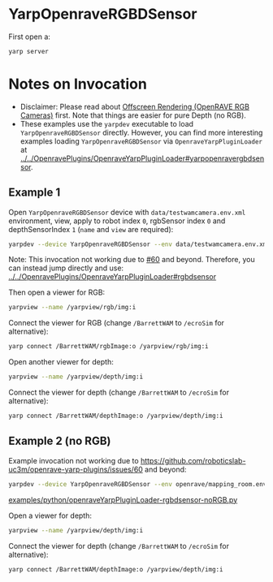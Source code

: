 # YarpOpenraveRGBDSensor

First open a:
```bash
yarp server
```

# Notes on Invocation
- Disclaimer: Please read about [Offscreen Rendering (OpenRAVE RGB Cameras)](http://robots.uc3m.es/gitbook-installation-guides/install-openrave.html#offscreen-rendering-openrave-rgb-cameras) first. Note that things are easier for pure Depth (no RGB).
- These examples use the `yarpdev` executable to load `YarpOpenraveRGBDSensor` directly. However, you can find more interesting examples loading `YarpOpenraveRGBDSensor` via `OpenraveYarpPluginLoader` at [../../OpenravePlugins/OpenraveYarpPluginLoader#yarpopenravergbdsensor](../../OpenravePlugins/OpenraveYarpPluginLoader#yarpopenravergbdsensor).

## Example 1
Open `YarpOpenraveRGBDSensor` device with `data/testwamcamera.env.xml` environment, view, apply to robot index `0`, rgbSensor index `0` and depthSensorIndex `1` (`name` and `view` are required):

```bash
yarpdev --device YarpOpenraveRGBDSensor --env data/testwamcamera.env.xml --view --robotIndex 0 --rgbSensorIndex 0 --depthSensorIndex 1 --name /BarrettWAM/camera
```

Note: This invocation not working due to [#60](https://github.com/roboticslab-uc3m/openrave-yarp-plugins/issues/60) and beyond. Therefore, you can instead jump directly and use: [../../OpenravePlugins/OpenraveYarpPluginLoader#rgbdsensor](../../OpenravePlugins/OpenraveYarpPluginLoader#yarpopenravergbdsensor)
   
Then open a viewer for RGB:
```bash
yarpview --name /yarpview/rgb/img:i
```

Connect the viewer for RGB (change `/BarrettWAM` to `/ecroSim` for alternative):
```bash
yarp connect /BarrettWAM/rgbImage:o /yarpview/rgb/img:i
```

Open another viewer for depth:
```bash
yarpview --name /yarpview/depth/img:i
```

Connect the viewer for depth (change `/BarrettWAM` to `/ecroSim` for alternative):
```bash
yarp connect /BarrettWAM/depthImage:o /yarpview/depth/img:i
```

## Example 2 (no RGB)

Example invocation not working due to https://github.com/roboticslab-uc3m/openrave-yarp-plugins/issues/60 and beyond:
```bash
yarpdev --device YarpOpenraveRGBDSensor --env openrave/mapping_room.env.xml --robotIndex 0 --depthSensorIndex 0 --rgbSensorIndex 1 --view --name /robot
```

[examples/python/openraveYarpPluginLoader-rgbdsensor-noRGB.py](../../../examples/python/openraveYarpPluginLoader-rgbdsensor-noRGB.py)

Open a viewer for depth:
```bash
yarpview --name /yarpview/depth/img:i
```

Connect the viewer for depth (change `/BarrettWAM` to `/ecroSim` for alternative):
```bash
yarp connect /BarrettWAM/depthImage:o /yarpview/depth/img:i
```
